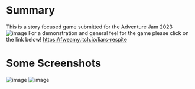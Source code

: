 # Summary
This is a story focused game submitted for the Adventure Jam 2023
![image](https://github.com/junius7even/Liars-Respite/assets/33168288/73188f8b-2505-4464-bb73-de6d7ee70cfa)
For a demonstration and general feel for the game please click on the link below! 
https://fweamy.itch.io/liars-respite

# Some Screenshots
![image](https://github.com/junius7even/Liars-Respite/assets/33168288/432208b1-8388-4a8b-aac5-40924c69cc9c)
![image](https://github.com/junius7even/Liars-Respite/assets/33168288/accf2466-b5e7-4ad5-b27a-c8ba1db02723)

